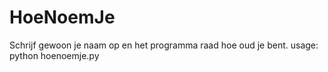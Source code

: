 # HoeNoemJe
Schrijf gewoon je naam op en het programma raad hoe oud je bent.
usage: python hoenoemje.py 
